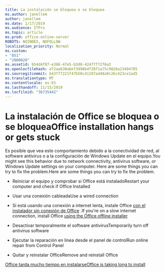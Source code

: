 ```yaml
---
title: La instalación se bloquea o se bloquea
ms.author: janellem
author: janellem
ms.date: 1/17/2019
ms.audience: ITPro
ms.topic: article
ms.prod: office-online-server
ROBOTS: NOINDEX, NOFOLLOW
localization_priority: Normal
ms.custom:
- "851"
- "2000020"
ms.assetid: b54d4f87-e366-47e5-b3d8-42477f72f6a3
ms.openlocfilehash: e72aa630a6ef3998b4f20f1a75c9826a23494705
ms.sourcegitcommit: b43f77221f47b50c41197a448a9c26c423ce1ad5
ms.translationtype: MT
ms.contentlocale: es-ES
ms.lasthandoff: 11/15/2019
ms.locfileid: "36735442"
---
```

# <a name="office-installation-hangs-or-gets-stuck"></a><span data-ttu-id="b239b-102">La instalación de Office se bloquea o se bloquea</span><span class="sxs-lookup"><span data-stu-id="b239b-102">Office installation hangs or gets stuck</span></span>

<span data-ttu-id="b239b-103">Es posible que vea este comportamiento debido a la conectividad de red, al software antivirus o a la configuración de Windows Update en el equipo.</span><span class="sxs-lookup"><span data-stu-id="b239b-103">You might see this behavior due to network connectivity, antivirus software, or Windows Update settings on your computer.</span></span> <span data-ttu-id="b239b-104">Here are some things you can try to fix the problem.</span><span class="sxs-lookup"><span data-stu-id="b239b-104">Here are some things you can try to fix the problem.</span></span>
  
- <span data-ttu-id="b239b-105">Reiniciar el equipo y comprobar si Office está instalado</span><span class="sxs-lookup"><span data-stu-id="b239b-105">Restart your computer and check if Office Installed</span></span>

- <span data-ttu-id="b239b-106">Usar una conexión cableada</span><span class="sxs-lookup"><span data-stu-id="b239b-106">Use a wired connection</span></span>

- <span data-ttu-id="b239b-107">Si está usando una conexión a internet lenta, instale Office [con el instalador sin conexión de Office](https://support.office.com/article/f0a85fe7-118f-41cb-a791-d59cef96ad1c?wt.mc_id=Alchemy_ClientDIA) .</span><span class="sxs-lookup"><span data-stu-id="b239b-107">If you're on a slow internet connection, install Office [using the Office offline installer](https://support.office.com/article/f0a85fe7-118f-41cb-a791-d59cef96ad1c?wt.mc_id=Alchemy_ClientDIA)</span></span>

- <span data-ttu-id="b239b-108">Desactivar temporalmente el software antivirus</span><span class="sxs-lookup"><span data-stu-id="b239b-108">Temporarily turn off antivirus software</span></span>

- <span data-ttu-id="b239b-109">Ejecutar la reparación en línea desde el panel de control</span><span class="sxs-lookup"><span data-stu-id="b239b-109">Run online repair from Control Panel</span></span>

- <span data-ttu-id="b239b-110">Quitar y reinstalar Office</span><span class="sxs-lookup"><span data-stu-id="b239b-110">Remove and reinstall Office</span></span>

[<span data-ttu-id="b239b-111">Office tarda mucho tiempo en instalarse</span><span class="sxs-lookup"><span data-stu-id="b239b-111">Office is taking long to install</span></span>](https://support.office.com/article/0f09f357-3fef-42a6-b8aa-cef4c6c44bdf?wt.mc_id=Alchemy_ClientDIA)
  